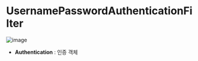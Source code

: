 # UsernamePasswordAuthenticationFilter

![image](https://user-images.githubusercontent.com/43431081/89964604-9104e680-dc85-11ea-8ef5-443feb671f15.png)

* **Authentication** : 인증 객체

